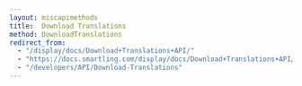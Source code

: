 ```yaml
---
layout: miscapimethods
title:  Download Translations
method: DownloadTranslations
redirect_from: 
  - "/display/docs/Download+Translations+API/"
  - "https://docs.smartling.com/display/docs/Download+Translations+API/"
  - "/developers/API/Download-Translations"
---
```


